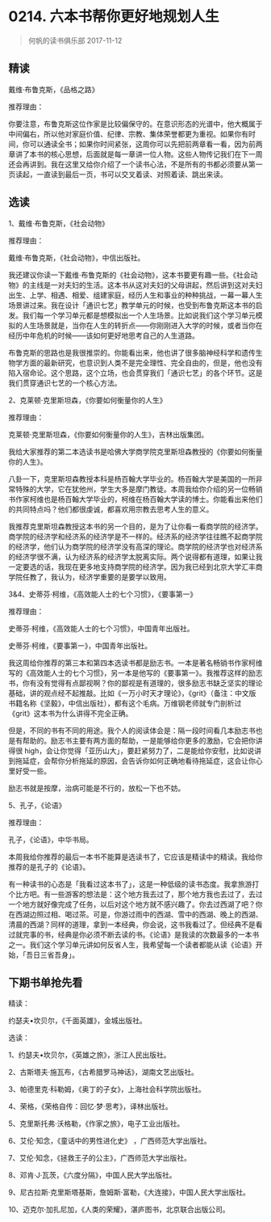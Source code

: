 # 0214. 六本书帮你更好地规划人生
> 何帆的读书俱乐部
2017-11-12

## 精读
戴维·布鲁克斯，《品格之路》

推荐理由：

你要注意，布鲁克斯这位作家是比较偏保守的。在意识形态的光谱中，他大概属于中间偏右，所以他对家庭价值、纪律、宗教、集体荣誉都更为重视。如果你有时间，你可以通读全书；如果你时间紧张，这周你可以先把前两章看一看，因为前两章讲了本书的核心思想，后面就是每一章讲一位人物。这些人物传记我们在下一周还会再讲到。我在这里又给你介绍了一个读书心法，不是所有的书都必须要从第一页读起，一直读到最后一页，书可以交叉着读、对照着读、跳出来读。

## 选读
1、戴维·布鲁克斯，《社会动物》

推荐理由：

戴维·布鲁克斯，《社会动物》，中信出版社。

我还建议你读一下戴维·布鲁克斯的《社会动物》，这本书要更有趣一些。《社会动物》的主线是一对夫妇的生活。这本书从这对夫妇的父母讲起，然后讲到这对夫妇出生、上学、相遇、相爱、组建家庭，经历人生和事业的种种挑战，一幕一幕人生场景讲过来。我在设计「通识七艺」教学单元的时候，也受到布鲁克斯这本书的启发。我们每一个学习单元都是想模拟出一个人生场景。比如说我们这个学习单元模拟的人生场景就是，当你在人生的转折点——你刚刚进入大学的时候，或者当你在经历中年危机的时候——该如何更好地思考自己的人生道路。

布鲁克斯的思路也是我很推崇的。你能看出来，他也讲了很多脑神经科学和遗传生物学方面的最新研究，也意识到人类不是完全理性、完全自由的，但是，他也没有陷入宿命论。这个思路，这个立场，也会贯穿我们「通识七艺」的各个环节。这是我们贯穿通识七艺的一个核心方法。

2、克莱顿·克里斯坦森，《你要如何衡量你的人生》

推荐理由：

克莱顿·克里斯坦森，《你要如何衡量你的人生》，吉林出版集团。

我给大家推荐的第二本选读书是哈佛大学商学院克里斯坦森教授的《你要如何衡量你的人生》。

八卦一下，克里斯坦森教授本科是杨百翰大学毕业的。杨百翰大学是美国的一所非常特殊的大学，它在犹他州，学生大多是摩门教徒。本周我给你介绍的另一位畅销书作家柯维也是杨百翰大学毕业的，柯维在杨百翰大学读的博士。你能看出来他们的共同特点吗？他们都很虔诚，都喜欢用宗教去思考人生的意义。

我推荐克里斯坦森教授这本书的另一个目的，是为了让你看一看商学院的经济学。商学院的经济学和经济系的经济学是不一样的。经济系的经济学往往瞧不起商学院的经济学，他们认为商学院的经济学没有高深的理论。商学院的经济学也对经济系的经济学很不满，认为经济系的经济学太脱离实际。两个说得都有道理，如果让我一定要选的话，我现在更多地支持商学院的经济学。因为我已经到北京大学汇丰商学院任教了，我认为，经济学重要的是要学以致用。

3&4、史蒂芬·柯维，《高效能人士的七个习惯》，《要事第一》

推荐理由：

史蒂芬·柯维，《高效能人士的七个习惯》，中国青年出版社。

史蒂芬·柯维，《要事第一》，中国青年出版社。

我这周给你推荐的第三本和第四本选读书都是励志书。一本是著名畅销书作家柯维写的《高效能人士的七个习惯》，另一本是他写的《要事第一》。我推荐这样的励志书，你有没有觉得有点鄙视啊？你的鄙视是有道理的，很多励志书缺乏坚实的理论基础，讲的观点经不起推敲。比如《一万小时天才理论》，《grit》（备注：中文版书籍名称《坚毅》，中信出版社），都有这个毛病。万维钢老师就专门剖析过《grit》这本书为什么讲得不完全正确。

但是，不同的书有不同的用途。我个人的阅读体会是：隔一段时间看几本励志书也是有帮助的。励志书主要有两方面的帮助，一是能够给你更多的激励，它会把你讲得很 high，会让你觉得「亚历山大」，要赶紧努力了，二是能给你安慰，比如说讲到拖延症，会帮你分析拖延的原因，会告诉你如何正确地看待拖延症，这会让你心里好受一些。

励志书就是按摩，治病可能是不行的，放松一下也不妨。

5、孔子，《论语》

推荐理由：

孔子，《论语》，中华书局。

本周我给你推荐的最后一本书不能算是选读书了，它应该是精读中的精读。我给你推荐的是孔子的《论语》。

有一种读书的心态是「我看过这本书了」，这是一种低级的读书态度。我拿旅游打个比方吧。有一些游客的想法是：这个地方我去过了，那个地方我也去过了，去过一个地方就好像完成了任务，以后对这个地方就不感兴趣了。你去过西湖了吧？你在西湖边照过相、喝过茶。可是，你游过雨中的西湖、雪中的西湖、晚上的西湖、清晨的西湖？同样的道理，拿到一本经典，你会说，这书我看过了。但经典不是看过就完事的书，经典是你必须不断去读的书。《论语》是我读的次数最多的一本书之一。我们这个学习单元讲如何反省人生，我希望每一个读者都能从读《论语》开始，「吾日三省吾身」。

## 下期书单抢先看
精读：

约瑟夫•坎贝尔，《千面英雄》，金城出版社。

选读：

1、约瑟夫•坎贝尔，《英雄之旅》，浙江人民出版社。

2、古斯塔夫·施瓦布，《古希腊罗马神话》，湖南文艺出版社。

3、帕德里克·科勒姆，《奥丁的子女》，上海社会科学院出版社。

4、荣格，《荣格自传：回忆·梦·思考》，译林出版社。

5、克里斯托弗·沃格勒，《作家之旅》，电子工业出版社。

6、艾伦·知念，《童话中的男性进化史》 ，广西师范大学出版社。

7、艾伦·知念，《拯救王子的公主》，广西师范大学出版社。

8、邓肯·J·瓦茨，《六度分隔》，中国人民大学出版社。

9、尼古拉斯·克里斯塔基斯，詹姆斯·富勒，《大连接》，中国人民大学出版社。

10、迈克尔·加扎尼加，《人类的荣耀》，湛庐图书，北京联合出版公司。

